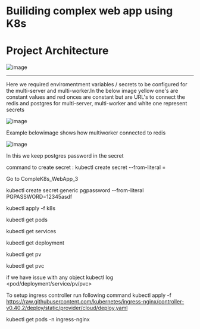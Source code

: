 # Builiding complex web app using K8s

# Project Architecture 

![image](https://user-images.githubusercontent.com/5359534/95662476-ddb95080-0b54-11eb-9505-b37d1f7eaeff.png)

--------------------------------------------------------------------------------------------------------------------------------------------------------------------------------

Here we required enviromentment variables / secrets to be configured for the multi-server and multi-worker.In the below image yellow one's are constant values and red onces are constant but are URL's to connect the redis and postgres for multi-server, multi-worker and white one represent secrets

![image](https://user-images.githubusercontent.com/5359534/95674596-dafb4180-0bce-11eb-8c87-5362f3712021.png)

Example belowimage shows how multiworker connected to redis

![image](https://user-images.githubusercontent.com/5359534/95674838-67f2ca80-0bd0-11eb-9a4d-2944ea761862.png)

In this we keep postgres password in the secret 

command to create secret : kubectl create secret <sceret type> <secret name> --from-literal <secretkey>=<secret value>
 
 



Go to CompleK8s_WebApp_3

kubectl create secret generic pgpassword --from-literal PGPASSWORD=12345asdf

kubectl apply -f k8s

kubectl get pods
 
kubectl get services

kubectl get deployment

kubectl get pv

kubectl get pvc

if we have issue with any object 
kubectl log <pod/deployment/service/pv/pvc> <objectId>
 
To setup ingress controller run following command
kubectl apply -f https://raw.githubusercontent.com/kubernetes/ingress-nginx/controller-v0.40.2/deploy/static/provider/cloud/deploy.yaml

kubectl get pods -n ingress-nginx


